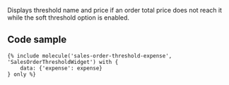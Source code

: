Displays threshold name and price if an order total price does not reach it while the soft threshold option is enabled.

## Code sample

```
{% include molecule('sales-order-threshold-expense', 'SalesOrderThresholdWidget') with {
    data: {'expense': expense}
} only %}
```
